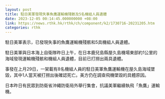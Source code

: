 ```yaml
---
layout: post
title: 駐日美軍發現失事魚鷹運輸機殘骸及5名機組人員遺體
date: 2023-12-05 00:14:45.000000000 +08:00
link: https://news.rthk.hk/rthk/ch/component/k2/1730716-20231205.htm
categories: rthk
---
```


駐日美軍表示，已發現失事的魚鷹運輸機殘骸和5具機組人員遺體。

駐日美軍與日本海上自衛隊昨日上午，在日本鹿兒島縣屋久島機場東部約1公里的海域發現運輸機殘骸和機組人員遺體，目前已打撈出兩具遺體。

事發在上月29日，一架載有8名機組人員的駐日美軍魚鷹運輸機在屋久島海域墜毀，其中1人當天被打撈出後確認死亡。美方仍在調查飛機墜毀的具體原因。

日本昨日有民眾到防衛省沖繩防衛局外舉行集會，抗議美軍繼續執飛「魚鷹」運輸機。

